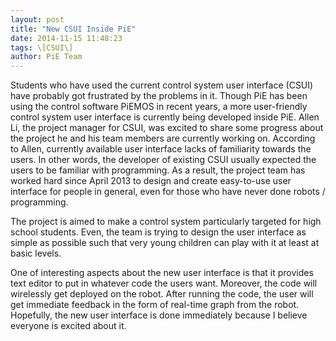 ```yaml
---
layout: post
title: "New CSUI Inside PiE"
date: 2014-11-15 11:48:23
tags: \[CSUI\]
author: PiE Team
---
```


Students who have used the current control system user interface (CSUI) have probably got frustrated by the problems in it. Though PiE has been using the control software PiEMOS in recent years, a more user-friendly control system user interface is currently being developed inside PiE. Allen Li, the project manager for CSUI, was excited to share some progress about the project he and his team members are currently working on. According to Allen, currently available user interface lacks of familiarity towards the users. In other words, the developer of existing CSUI usually expected the users to be familiar with programming. As a result, the project team has worked hard since April 2013 to design and create easy-to-use user interface for people in general, even for those who have never done robots / programming. 

The project is aimed to make a control system particularly targeted for high school students. Even, the team is trying to design the user interface as simple as possible such that very young children can play with it at least at basic levels. 

One of interesting aspects about the new user interface is that it provides text editor to put in whatever code the users want. Moreover, the code will wirelessly get deployed on the robot. After running the code, the user will get immediate feedback in the form of real-time graph from the robot. Hopefully, the new user interface is done immediately because I believe everyone is excited about it.